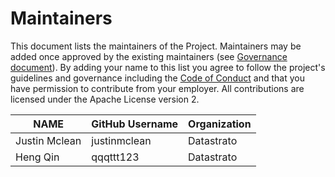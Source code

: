 <!--
  Copyright 2023 Datastrato.
  This software is licensed under the Apache License version 2.
-->

# Maintainers

This document lists the maintainers of the Project. Maintainers may be added once approved by the existing maintainers (see [Governance document](GOVERNANCE.md)). By adding your name to this list you agree to follow the project's guidelines and governance including the [Code of Conduct](CODE-OF-CONDUCT.md) and that you have permission to contribute from your employer. All contributions are licensed under the Apache License version 2.

| **NAME** | **GitHub Username** | **Organization** |
|----------|-----------|------------|
| Justin Mclean | justinmclean | Datastrato |
| Heng Qin | qqqttt123 | Datastrato |
